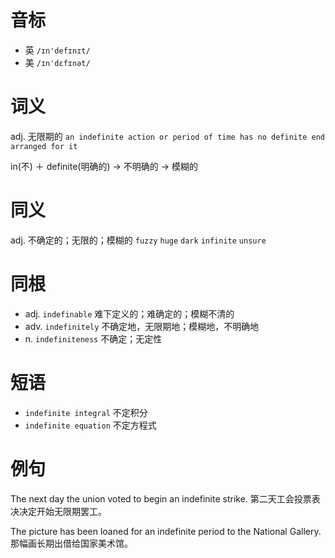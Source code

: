 # 音标

- 英 `/ɪn'defɪnɪt/`
- 美 `/ɪn'dɛfɪnət/`

# 词义

adj. 无限期的
`an indefinite action or period of time has no definite end arranged for it`



in(不) ＋ definite(明确的) → 不明确的 → 模糊的

# 同义

adj. 不确定的；无限的；模糊的
`fuzzy` `huge` `dark` `infinite` `unsure`

# 同根

- adj. `indefinable` 难下定义的；难确定的；模糊不清的
- adv. `indefinitely` 不确定地，无限期地；模糊地，不明确地
- n. `indefiniteness` 不确定；无定性

# 短语

- `indefinite integral` 不定积分
- `indefinite equation` 不定方程式

# 例句

The next day the union voted to begin an indefinite strike.
第二天工会投票表决决定开始无限期罢工。

The picture has been loaned for an indefinite period to the National Gallery.
那幅画长期出借给国家美术馆。


